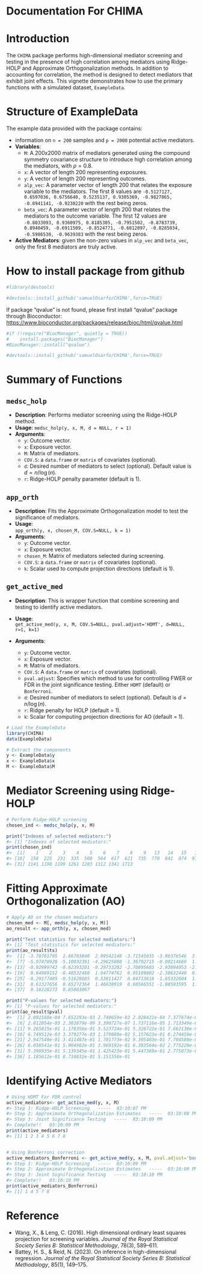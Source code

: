 Documentation For CHIMA
================

<!-- README.md is generated from README.Rmd. Please edit that file -->

# Introduction

The `CHIMA` package performs high-dimensional mediator screening and
testing in the presence of high correlation among mediators using
Ridge-HOLP and Approximate Orthogonalization methods. In addition to
accounting for correlation, the method is designed to detect mediators
that exhibit joint effects. This vignette demonstrates how to use the
primary functions with a simulated dataset, `ExampleData`.

# Structure of ExampleData

The example data provided with the package contains:

- information on `n = 200` samples and `p = 2000` potential active
  mediators.
- **Variables**:
  - `M`: A 200x2000 matrix of mediators generated using the compound
    symmetry covariance structure to introduce high correlation among
    the mediators, with $\rho= 0.8$.
  - `x`: A vector of length 200 representing exposures.
  - `y`: A vector of length 200 representing outcomes.
  - `alp_vec`: A parameter vector of length 200 that relates the
    exposure variable to the mediators. The first 8 values are
    `-0.5127127, 0.6597036, 0.6756640, 0.5235137, 0.9305369, -0.9827865, -0.8941141, -0.9230220`
    with the rest being zeros.
  - `beta_vec`: A parameter vector of length 200 that relates the
    mediators to the outcome variable. The first 12 values are
    `-0.8033093, 0.9360975, 0.8185305, -0.7951502, -0.8783739, 0.8940459, -0.6911509, -0.8524771, -0.6812097, -0.8285034, -0.5986530, -0.9639383`
    with the rest being zeros.
- **Active Mediators**: given the non-zero values in `alp_vec` and
  `beta_vec`, only the first 8 mediators are truly active.

# How to install package from github

``` r
#library(devtools)

#devtools::install_github('samuelOsarfo/CHIMA',force=TRUE)
```

If package “qvalue” is not found, please first install “qvalue” package
through Bioconductor:
<https://www.bioconductor.org/packages/release/bioc/html/qvalue.html>

``` r
#if (!require("BiocManager", quietly = TRUE))
#    install.packages("BiocManager")
#BiocManager::install("qvalue")

#devtools::install_github('samuelOsarfo/CHIMA',force=TRUE)
```

# Summary of Functions

## `medsc_holp`

- **Description**: Performs mediator screening using the Ridge-HOLP
  method.
- **Usage**: `medsc_holp(y, x, M, d = NULL, r = 1)`
- **Arguments**:
  - `y`: Outcome vector.
  - `x`: Exposure vector.
  - `M`: Matrix of mediators.
  - `COV.S`: a `data.frame` or `matrix` of covariates (optional).
  - `d`: Desired number of mediators to select (optional). Default value
    is $d= n/\log(n)$.
  - `r`: Ridge-HOLP penalty parameter (default is 1).

## `app_orth`

- **Description**: Fits the Approximate Orthogonalization model to test
  the significance of mediators.
- **Usage**:  
  `app_orth(y, x, chosen_M, COV.S=NULL, k = 1)`  
- **Arguments**:
  - `y`: Outcome vector.
  - `x`: Exposure vector.
  - `chosen_M`: Matrix of mediators selected during screening.
  - `COV.S`: a `data.frame` or `matrix` of covariates (optional).
  - `k`: Scalar used to compute projection directions (default is 1).

## `get_active_med`

- **Description**: This is wrapper function that combine screening and
  testing to identify active mediators.

- **Usage**:  
  `get_active_med(y, x, M, COV.S=NULL, pval.adjust='HDMT', d=NULL, r=1, k=1)`

- **Arguments**:

  - `y`: Outcome vector.
  - `x`: Exposure vector.
  - `M`: Matrix of mediators.
  - `COV.S`: A `data.frame` or `matrix` of covariates (optional).
  - `pval.adjust`: Specifies which method to use for controlling FWER or
    FDR in the joint significance testing. Either `HDMT` (default) or
    `Bonferroni`.
  - `d`: Desired number of mediators to select (optional). Default is
    $d = n / \log(n)$.
  - `r`: Ridge penalty for HOLP (default = 1).
  - `k`: Scalar for computing projection directions for AO (default =
    1).

``` r
# Load the ExampleData
library(CHIMA)
data(ExampleData)

# Extract the components
y <- ExampleData$y
x <- ExampleData$x
M <- ExampleData$M
```

# Mediator Screening using Ridge-HOLP

``` r
# Perform Ridge-HOLP screening
chosen_ind <- medsc_holp(y, x, M)

print("Indexes of selected mediators:")
#> [1] "Indexes of selected mediators:"
print(chosen_ind)
#>  [1]    1    2    3    4    5    6    7    8    9   13   14   15   16  122  143
#> [16]  158  225  231  335  508  564  617  621  735  770  841  874  913 1121 1132
#> [31] 1141 1198 1199 1261 1283 1312 1341 1713
```

# Fitting Approximate Orthogonalization (AO)

``` r
# Apply AO on the chosen mediators
chosen_med <- M[, medsc_holp(y, x, M)]
ao_result <- app_orth(y, x, chosen_med)

print("Test statistics for selected mediators:")
#> [1] "Test statistics for selected mediators:"
print(ao_result$ts)
#>  [1] -3.70761795  2.66703840  2.99542148 -3.71545035 -3.96376546  3.08844731
#>  [7] -5.97478920 -5.10032391 -4.29625008 -1.36792715 -0.09214669  1.56392316
#> [13] -0.92999742 -0.62393201 -0.29733202 -2.70895683 -2.93094953 -2.51810283
#> [19]  0.64989152 -0.48532488  1.04774762  0.95189802 -2.38632440  0.08716505
#> [25] -0.29177485 -0.51628685  0.53811427  0.84713618 -1.85332604  1.08590270
#> [31]  0.61327656  0.65272364  1.46638919  0.60566551 -1.08593595  1.56084125
#> [37]  0.16228273  0.65083067

print("P-values for selected mediators:")
#> [1] "P-values for selected mediators:"
print(ao_result$pval)
#>  [1] 2.092180e-04 7.652293e-03 2.740659e-03 2.028421e-04 7.377674e-05
#>  [6] 2.012054e-03 2.303879e-09 3.390727e-07 1.737116e-05 1.713349e-01
#> [11] 9.265815e-01 1.178356e-01 3.523724e-01 5.326722e-01 7.662130e-01
#> [16] 6.749512e-03 3.379277e-03 1.179889e-02 5.157623e-01 6.274459e-01
#> [21] 2.947549e-01 3.411487e-01 1.701773e-02 9.305403e-01 7.704588e-01
#> [26] 6.056541e-01 5.904982e-01 3.969192e-01 6.383564e-02 2.775220e-01
#> [31] 5.396935e-01 5.139345e-01 1.425423e-01 5.447369e-01 2.775073e-01
#> [36] 1.185612e-01 8.710832e-01 5.151558e-01
```

# Identifying Active Mediators

``` r
# Using HDMT For FDR control
active_mediators<- get_active_med(y, x, M)
#> Step 1: Ridge-HOLP Screening   -----  03:10:07 PM
#> Step 2: Approximate Orthogonalization Estimates   -----  03:10:08 PM
#> Step 3: Joint Significance Testing   -----  03:10:09 PM
#> Complete!!   03:10:09 PM
print(active_mediators)
#> [1] 1 2 3 4 5 6 7 8


# Using Bonferroni correction
active_mediators_Bonferroni <- get_active_med(y, x, M, pval.adjust='bonferroni')
#> Step 1: Ridge-HOLP Screening   -----  03:10:09 PM
#> Step 2: Approximate Orthogonalization Estimates   -----  03:10:09 PM
#> Step 3: Joint Significance Testing   -----  03:10:10 PM
#> Complete!!   03:10:10 PM
print(active_mediators_Bonferroni)
#> [1] 1 4 5 7 8
```

# Reference

- Wang, X., & Leng, C. (2016). High dimensional ordinary least squares
  projection for screening variables. *Journal of the Royal Statistical
  Society Series B: Statistical Methodology*, 78(3), 589–611.
- Battey, H. S., & Reid, N. (2023). On inference in high-dimensional
  regression. *Journal of the Royal Statistical Society Series B:
  Statistical Methodology*, 85(1), 149–175.
